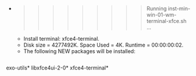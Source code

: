 * >>>>>>>>> Running inst-min-win-01-wm-terminal-xfce.sh ...
  * Install terminal: xfce4-terminal.
  * Disk size = 4277492K. Space Used = 4K. Runtime = 00:00:00:02.
  * The following NEW packages will be installed:
  ```bash
exo-utils* libxfce4ui-2-0* xfce4-terminal*
  ```
